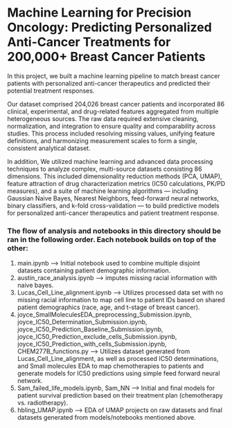 # Machine Learning for Precision Oncology: Predicting Personalized Anti-Cancer Treatments for 200,000+ Breast Cancer Patients

In this project, we built a machine learning pipeline to match breast cancer patients with personalized anti-cancer therapeutics and predicted their potential treatment responses.

Our dataset comprised 204,026 breast cancer patients and incorporated 86 clinical, experimental, and drug-related features aggregated from multiple heterogeneous sources. The raw data required extensive cleaning, normalization, and integration to ensure quality and comparability across studies. This process included resolving missing values, unifying feature definitions, and harmonizing measurement scales to form a single, consistent analytical dataset.

In addition, We utilized machine learning and advanced data processing techniques to analyze complex, multi-source datasets consisting 86 dimensions. This included dimensionality reduction methods (PCA, UMAP), feature attraction of drug characterization metrics (IC50 calculations, PK/PD measures), and a suite of machine learning algorithms — including Gaussian Naive Bayes, Nearest Neighbors, feed-forward neural networks, binary classifiers, and k-fold cross-validation — to build predictive models for personalized anti-cancer therapeutics and patient treatment response.

### The flow of analysis and notebooks in this directory should be ran in the following order. Each notebook builds on top of the other:
1) main.ipynb --> Initial notebook used to combine multiple disjoint datasets containing patient demographic information. 
2) austin_race_analysis.ipynb --> imputes missing racial information with naive bayes.
3) Lucas_Cell_Line_alignment.ipynb --> Utilizes processed data set with no missing racial information to map cell line to patient IDs based on shared patient demographics (race, age, and t-stage of breast cancer).
4) joyce_SmallMoleculesEDA_preprocessing_Submission.ipynb, joyce_IC50_Determination_Submission.ipynb, joyce_IC50_Prediction_Baseline_Submission.ipynb, joyce_IC50_Prediction_exclude_cells_Submission.ipynb, joyce_IC50_Prediction_with_cells_Submission.ipynb, CHEM277B_functions.py --> Utilizes dataset generated from Lucas_Cell_Line_alignment, as well as processed IC50 determinations, and Small molecules EDA to map chemotherapies to patients and generate models for IC50 predictions using simple feed forward neural network.
5) Sam_failed_life_models.ipynb, Sam_NN --> Initial and final models for patient survival prediction based on their treatment plan (chemotherapy vs. radiotherapy).
6) hbling_UMAP.ipynb --> EDA of UMAP projects on raw datasets and final datasets generated from models/notebooks mentioned above. 